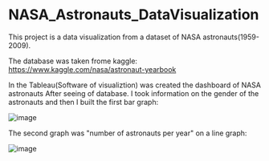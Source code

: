 # NASA_Astronauts_DataVisualization
This project is a data visualization from a dataset of NASA astronauts(1959-2009).

The database was taken frome kaggle: https://www.kaggle.com/nasa/astronaut-yearbook

In the Tableau(Software of visualiztion) was created the dashboard of NASA astronauts
After seeing of database. I took information on the gender of the astronauts and then I built the first bar graph:

![image](https://user-images.githubusercontent.com/77762190/114971721-96cd5000-9e42-11eb-9853-1362d631ae4a.png)

The second graph was "number of astronauts per year" on a line graph:

![image](https://user-images.githubusercontent.com/77762190/114972237-bd3fbb00-9e43-11eb-8984-5ca9549b9fce.png)


